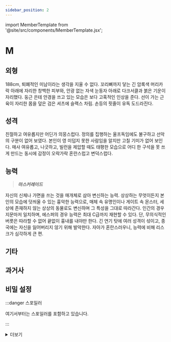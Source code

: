 ```yaml
---
sidebar_position: 2
---
```


import MemberTemplate from '@site/src/components/MemberTemplate.jsx';

# M

<MemberTemplate
  title="울프독"
  image="/img/w.png"
  codename="M"
  gender="남성"
  age="26"
  height="188cm"
  affiliation="리더"
  ability="[S급] 마스커레이드"
  bg="#3AB8DE"
  cr="#fff"
/>

## 외형

188cm, 퇴폐적인 미남이라는 생각을 지울 수 없다. 꼬리뼈까지 닿는 긴 암록색 머리카락 아래에 자리한 창백한 피부와, 안광 없는 자색 눈동자 아래로 다크서클과 붉은 기운이 자리했다. 둥근 은테 안경을 쓰고 있는 모습은 보다 고혹적인 인상을 준다. 선이 가는 근육이 자리한 몸을 덮은 검은 셔츠에 슬랙스 차림. 손등의 핏줄이 유독 도드라진다.

## 성격

친절하고 여유롭지만 어딘가 의뭉스럽다. 정의를 집행하는 울프독임에도 불구하고 선악의 구분이 없어 보였다. 본인이 영 미덥지 못한 사람임을 알지만 고칠 기미가 없어 보인다. 매사 여유롭고, 나긋하고, 빌런을 제압할 때도 태평한 모습으로 어디 한 구석을 못 쓰게 만드는 동시에 감정이 오락가락 혼란스럽고 변덕스럽다.

## 능력

> ***마스커레이드***  

자신의 신체나 가면을 쓰는 것을 매개체로 삼아 변신하는 능력. 상상하는 무엇이든지 본인의 모습에 덧씌울 수 있는 흉악한 능력으로, 매체 속 유명인이나 게이트 속 몬스터, 세상에 존재하지 않는 상상의 동물로도 변신하며 그 특성을 그대로 따라간다. 인간의 경우 지문마저 일치하며, 에스퍼의 경우 능력은 최대 C급까지 재현할 수 있다. 단, 무의식적인 버릇은 따라할 수 없어 끝없이 흉내를 내야만 한다. 긴 연기 탓에 여러 성격이 섞이고, 종국에는 자신을 잃어버리지 않기 위해 발악한다. 자아가 혼란스러우니, 능력에 비해 리스크가 심각하게 큰 편.

## 기타

## 과거사

## 비밀 설정

:::danger 스포일러

여기서부터는 스포일러를 포함하고 있습니다.

:::


<details>
  <summary>더보기</summary>

  테스트

</details>